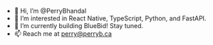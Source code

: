 - 👋 Hi, I’m @PerryBhandal
- 👀 I’m interested in React Native, TypeScript, Python, and FastAPI.
- 🌱 I’m currently building BlueBid! Stay tuned.
- 📫 Reach me at perry@perryb.ca

<!---
PerryBhandal/PerryBhandal is a ✨ special ✨ repository because its `README.md` (this file) appears on your GitHub profile.
You can click the Preview link to take a look at your changes.
--->
